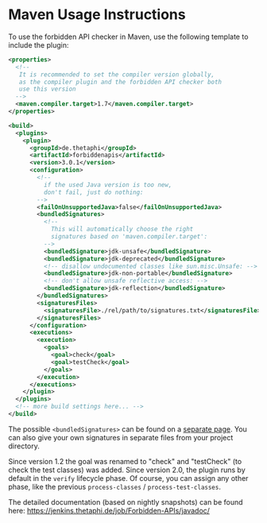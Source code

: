 # Maven Usage Instructions #

To use the forbidden API checker in Maven, use the following template to include the plugin:

```xml
<properties>
  <!-- 
   It is recommended to set the compiler version globally,
   as the compiler plugin and the forbidden API checker both
   use this version
  -->
  <maven.compiler.target>1.7</maven.compiler.target>
</properties>

<build>
  <plugins>
    <plugin>
      <groupId>de.thetaphi</groupId>
      <artifactId>forbiddenapis</artifactId>
      <version>3.0.1</version>
      <configuration>
        <!--
          if the used Java version is too new,
          don't fail, just do nothing:
        -->
        <failOnUnsupportedJava>false</failOnUnsupportedJava>
        <bundledSignatures>
          <!--
            This will automatically choose the right
            signatures based on 'maven.compiler.target':
          -->
          <bundledSignature>jdk-unsafe</bundledSignature>
          <bundledSignature>jdk-deprecated</bundledSignature>
          <!-- disallow undocumented classes like sun.misc.Unsafe: -->
          <bundledSignature>jdk-non-portable</bundledSignature>
          <!-- don't allow unsafe reflective access: -->
          <bundledSignature>jdk-reflection</bundledSignature>
        </bundledSignatures>
        <signaturesFiles>
          <signaturesFile>./rel/path/to/signatures.txt</signaturesFile>
        </signaturesFiles>
      </configuration>
      <executions>
        <execution>
          <goals>
            <goal>check</goal>
            <goal>testCheck</goal>
          </goals>
        </execution>
      </executions>
    </plugin>
  </plugins>
  <!-- more build settings here... -->
</build>
```

The possible `<bundledSignatures>` can be found on a [separate page](BundledSignatures). You can also give your own signatures in separate files from your project directory.

Since version 1.2 the goal was renamed to "check" and "testCheck" (to check the test classes) was added. Since version 2.0, the plugin runs by default in the `verify` lifecycle phase.
Of course, you can assign any other phase, like the previous `process-classes` / `process-test-classes`.

The detailed documentation (based on nightly snapshots) can be found here: https://jenkins.thetaphi.de/job/Forbidden-APIs/javadoc/
